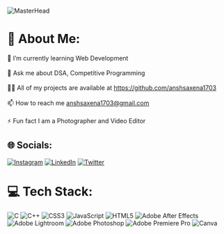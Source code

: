 ![MasterHead](https://miro.medium.com/v2/resize:fit:1100/1*-ntL3Dsvc-dJ5cLGRtSuEw.gif)
# 💫 About Me:
🌱 I’m currently learning Web Development<br><br>💬 Ask me about DSA, Competitive Programming<br><br>👨‍💻 All of my projects are available at https://github.com/anshsaxena1703<br><br>📫 How to reach me anshsaxena1703@gmail.com<br><br>⚡ Fun fact I am a Photographer and Video Editor<br>


## 🌐 Socials:
[![Instagram](https://img.shields.io/badge/Instagram-%23E4405F.svg?logo=Instagram&logoColor=white)](https://instagram.com/anshsaxena1703) [![LinkedIn](https://img.shields.io/badge/LinkedIn-%230077B5.svg?logo=linkedin&logoColor=white)](https://linkedin.com/in/https://www.linkedin.com/in/ansh-saxena-7b1938225/) [![Twitter](https://img.shields.io/badge/Twitter-%231DA1F2.svg?logo=Twitter&logoColor=white)](https://twitter.com/anshsaxena1703) 

# 💻 Tech Stack:
![C](https://img.shields.io/badge/c-%2300599C.svg?style=flat&logo=c&logoColor=white) ![C++](https://img.shields.io/badge/c++-%2300599C.svg?style=flat&logo=c%2B%2B&logoColor=white) ![CSS3](https://img.shields.io/badge/css3-%231572B6.svg?style=flat&logo=css3&logoColor=white) ![JavaScript](https://img.shields.io/badge/javascript-%23323330.svg?style=flat&logo=javascript&logoColor=%23F7DF1E) ![HTML5](https://img.shields.io/badge/html5-%23E34F26.svg?style=flat&logo=html5&logoColor=white) ![Adobe After Effects](https://img.shields.io/badge/Adobe%20After%20Effects-9999FF.svg?style=flat&logo=Adobe%20After%20Effects&logoColor=white) ![Adobe Lightroom](https://img.shields.io/badge/Adobe%20Lightroom-31A8FF.svg?style=flat&logo=Adobe%20Lightroom&logoColor=white) ![Adobe Photoshop](https://img.shields.io/badge/adobephotoshop-%2331A8FF.svg?style=flat&logo=adobephotoshop&logoColor=white) ![Adobe Premiere Pro](https://img.shields.io/badge/Adobe%20Premiere%20Pro-9999FF.svg?style=flat&logo=Adobe%20Premiere%20Pro&logoColor=white) ![Canva](https://img.shields.io/badge/Canva-%2300C4CC.svg?style=flat&logo=Canva&logoColor=white)

<!-- Proudly created with GPRM ( https://gprm.itsvg.in ) -->
